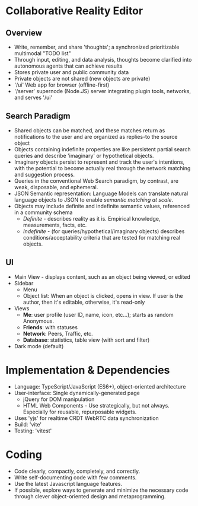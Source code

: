 # Collaborative Reality Editor

## Overview
  - Write, remember, and share 'thoughts'; a synchronized prioritizable multimodal "TODO list"
  - Through input, editing, and data analysis, thoughts become clarified into autonomous agents that can achieve results
  - Stores private user and public community data
  - Private objects are not shared (new objects are private)
  - '/ui' Web app for browser (offline-first)
  - '/server' supernode (Node.JS) server integrating plugin tools, networks, and serves '/ui'

## Search Paradigm
  + Shared objects can be matched, and these matches return as notifications to the user and are organized as replies-to the source object
  + Objects containing indefinite properties are like persistent partial search queries and describe 'imaginary' or hypothetical objects.  
  + Imaginary objects persist to represent and track the user's intentions, with the potential to become actually real through the network matching and suggestion process.
  + Queries in the conventional Web Search paradigm, by contrast, are weak, disposable, and ephemeral. 
  + JSON Semantic representation: Language Models can translate natural language objects to JSON to enable _semantic matching_ *at scale*.  
  + Objects may include definite and indefinite semantic values, referenced in a community schema  
    + _Definite_ - describes reality as it is.  Empirical knowledge, measurements, facts, etc. 
    + _Indefinite_ - (for queries/hypothetical/imaginary objects) describes conditions/acceptability criteria that are tested for matching real objects.

## UI
  - Main View - displays content, such as an object being viewed, or edited
  - Sidebar
    + Menu
    + Object list:  When an object is clicked, opens in view.  If user is the author, then it's editable, otherwise, it's read-only
  - Views
    + **Me**: user profile (user ID, name, icon, etc...); starts as random Anonymous.
    + **Friends**: with statuses
    + **Network**: Peers, Traffic, etc.
    + **Database**: statistics, table view (with sort and filter)
  - Dark mode (default)

# Implementation & Dependencies
  * Language: TypeScript/JavaScript (ES6+), object-oriented architecture
  * User-interface: Single dynamically-generated page
    * jQuery for DOM manipulation
    * HTML Web Components - Use strategically, but not always.  Especially for reusable, repurposable widgets.
  * Uses 'yjs' for realtime CRDT WebRTC data synchronization
  * Build: 'vite'
  * Testing: 'vitest'

# Coding
  * Code clearly, compactly, completely, and correctly.
  * Write self-documenting code with few comments.
  * Use the latest Javascript language features.
  * If possible, explore ways to generate and minimize the necessary code through clever object-oriented design and metaprogramming.